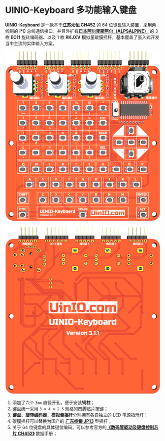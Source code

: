 # UINIO-Keyboard 多功能输入键盘

[**UINIO-Keyboard**](https://gitee.com/uinika/UINIO-Keyboard) 是一款基于[**江苏沁恒 CH452**](https://www.wch.cn/product/CH452.html) 的 64 位键盘输入装置，采用两线制的 **I²C** 总线通信接口，并且外扩有[**日本阿尔卑斯阿尔（ALPSALPINE）**](https://www.alpsalpine.com/) 的 3 枚 **EC11** 旋转编码器、以及 1 枚 **RKJXV** 模拟量碳膜摇杆，基本覆盖了嵌入式开发当中主流的实体输入方案。

![](./Images/PCB-3D-1.png)

![](./Images/PCB-3D-2.png)

1. 添加了六个 `3mm` 直径开孔，便于安装**铜柱**；
2. 键盘统一采用 `3 × 4 × 2.5` 规格的四脚贴片按键；
3. **键盘**、**旋转编码器**、**模拟量摇杆**分别拥有各自独立的 LED 电源指示灯；
4. 碳膜摇杆可以替换为国产的 [**广东控银 JP13**](http://www.k-silver.com/c_html_products/jp13heisedaikaiguan-825.html) 型摇杆；
5. 关于 64 位键盘的具体键位编码，可以参考官方的[**《数码管驱动及键盘控制芯片 CH452》**](https://www.wch.cn/downloads/CH452DS1_PDF.html) 数据手册；

